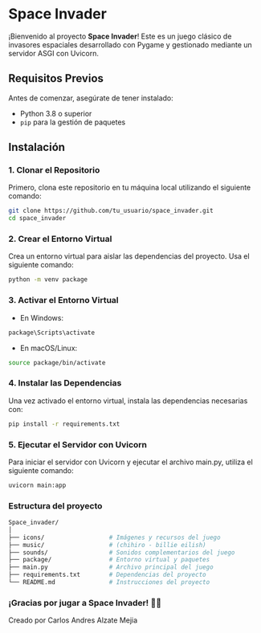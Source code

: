 # Space Invader

¡Bienvenido al proyecto **Space Invader**! Este es un juego clásico de invasores espaciales desarrollado con Pygame y gestionado mediante un servidor ASGI con Uvicorn.

## Requisitos Previos

Antes de comenzar, asegúrate de tener instalado:

- Python 3.8 o superior
- `pip` para la gestión de paquetes

## Instalación

### 1. Clonar el Repositorio

Primero, clona este repositorio en tu máquina local utilizando el siguiente comando:

```bash
git clone https://github.com/tu_usuario/space_invader.git
cd space_invader
```

### 2. Crear el Entorno Virtual

Crea un entorno virtual para aislar las dependencias del proyecto. Usa el siguiente comando:

```bash
python -m venv package
```

### 3. Activar el Entorno Virtual

- En Windows:

```bash
package\Scripts\activate
```

- En macOS/Linux:

```bash
source package/bin/activate
```

### 4. Instalar las Dependencias

Una vez activado el entorno virtual, instala las dependencias necesarias con:

```bash
pip install -r requirements.txt
```

### 5. Ejecutar el Servidor con Uvicorn

Para iniciar el servidor con Uvicorn y ejecutar el archivo main.py, utiliza el siguiente comando:

```bash
uvicorn main:app
```

### Estructura del proyecto

```bash
Space_invader/
│
├── icons/                  # Imágenes y recursos del juego
├── music/                  # (chihiro - billie eilish)
├── sounds/                 # Sonidos complementarios del juego
├── package/                # Entorno virtual y paquetes
├── main.py                 # Archivo principal del juego
├── requirements.txt        # Dependencias del proyecto
└── README.md               # Instrucciones del proyecto
```

### ¡Gracias por jugar a Space Invader! 🚀👾

Creado por Carlos Andres Alzate Mejia
